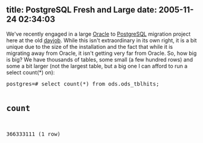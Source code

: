 title: PostgreSQL Fresh and Large
date: 2005-11-24 02:34:03
---

<p>
We've recently engaged in a large <a href="http://www.oracle.com/">Oracle</a> to <a href="http://www.postgresql.org/">PostgreSQL</a> migration project here at the old <a href="http://www.omniticc.com/">dayjob</a>.  While this isn't extraordinary in its own right, it is a bit unique due to the size of the installation and the fact that while it is migrating away from Oracle, it isn't getting very far from Oracle.  So, how big is big?  We have thousands of tables, some small (a few hundred rows) and some a bit larger (not the largest table, but a big one I can afford to run a select count(*) on):
</p>
<pre>
postgres=# select count(*) from ods.ods_tblhits;

   count
-----------
 366333111
(1 row)

</pre>


